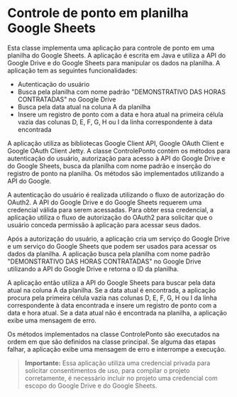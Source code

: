 # Controle de ponto em planilha Google Sheets
Esta classe implementa uma aplicação para controle de ponto em uma planilha do Google Sheets. A aplicação é escrita em Java e utiliza a API do Google Drive e do Google Sheets para manipular os dados na planilha. A aplicação tem as seguintes funcionalidades:

- Autenticação do usuário
- Busca pela planilha com nome padrão "DEMONSTRATIVO DAS HORAS CONTRATADAS" no Google Drive
- Busca pela data atual na coluna A da planilha
- Insere um registro de ponto com a data e hora atual na primeira célula vazia das colunas D, E, F, G, H ou I da linha correspondente à data encontrada

A aplicação utiliza as bibliotecas Google Client API, Google OAuth Client e Google OAuth Client Jetty. A classe ControlePonto contém os métodos para autenticação do usuário, autorização para acesso à API do Google Drive e do Google Sheets, busca da planilha com nome padrão e inserção do registro de ponto na planilha. Os métodos são implementados utilizando a API do Google.

A autenticação do usuário é realizada utilizando o fluxo de autorização do OAuth2. A API do Google Drive e do Google Sheets requerem uma credencial válida para serem acessadas. Para obter essa credencial, a aplicação utiliza o fluxo de autorização do OAuth2 para solicitar que o usuário conceda permissão à aplicação para acessar seus dados.

Após a autorização do usuário, a aplicação cria um serviço do Google Drive e um serviço do Google Sheets que podem ser usados para acessar os dados da planilha. A aplicação busca pela planilha com nome padrão "DEMONSTRATIVO DAS HORAS CONTRATADAS" no Google Drive utilizando a API do Google Drive e retorna o ID da planilha.

A aplicação então utiliza a API do Google Sheets para buscar pela data atual na coluna A da planilha. Se a data atual é encontrada, a aplicação procura pela primeira célula vazia nas colunas D, E, F, G, H ou I da linha correspondente à data encontrada e insere um registro de ponto com a data e hora atual. Se a data atual não é encontrada na planilha, a aplicação exibe uma mensagem de erro.

Os métodos implementados na classe ControlePonto são executados na ordem em que são definidos na classe principal. Se alguma das etapas falhar, a aplicação exibe uma mensagem de erro e interrompe a execução.

> **Importante:**
> Essa aplicação utiliza uma credencial privada para solicitar consentimentos de uso, para compilar o projeto corretamente, é necessário incluir no projeto uma credencial com escopo do Google Drive e do Google Sheets.
